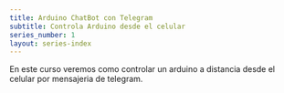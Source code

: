 ```yaml
---
title: Arduino ChatBot con Telegram
subtitle: Controla Arduino desde el celular
series_number: 1
layout: series-index
---
```


En este curso veremos como controlar un arduino a distancia desde el celular por mensajeria de telegram.
